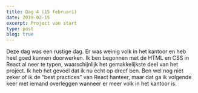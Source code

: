 ```yaml
---
title: Dag 4 (15 februari)
date: 2019-02-15
excerpt: Project van start
type: post
blog: true
---
```


Deze dag was een rustige dag. Er was weinig volk in het kantoor en heb heel goed kunnen doorwerken. Ik ben begonnen met de HTML en CSS in React al neer te typen, waarschijnlijk het gemakkelijkste deel van het project. Ik heb het gevoel dat ik nu echt op dreef ben. Ben wel nog niet zeker of ik de “best practices” van React hanteer, maar dat ga ik volgende keer met iemand overleggen wanneer er meer volk in het kantoor is.
